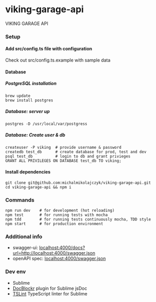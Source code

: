# viking-garage-api
VIKING GARAGE API

### Setup
#### Add src/config.ts file with configuration
Check out src/config.ts.example with sample data

#### Database
##### PostgreSQL installation
```
brew update
brew install postgres
```

##### Database: server up
```
postgres -D /usr/local/var/postgress
```

##### Database: Create user & db
```
createuser -P viking  # provide username & password
createdb test_db      # create database for prod, test and dev
psql test_db          # login to db and grant privieges
GRANT ALL PRIVILEGES ON DATABASE test_db TO viking;
```

#### Install dependencies
```
git clone git@github.com:michalmikolajczyk/viking-garage-api.git
cd viking-garage-api && npm i
```

### Commands
```
npm run dev    # for development (hot reloading)
npm test       # for running tests with mocha
npm tdd        # for running tests continuously mocha, TDD style
npm start      # for production environment
```

### Additional info
- swagger-ui: [localhost:4000/docs?url=http://localhost:4000/swagger.json](http://localhost:4000/docs?url=http://localhost:4000/swagger.json)
- openAPI spec: [localhost:4000/swagger.json](http://localhost:4000/swagger.json)

### Dev env
- Sublime
- [DocBlockr](https://github.com/spadgos/sublime-jsdocs) plugin for Sublime jsDoc
- [TSLint](https://github.com/lavrton/SublimeLinter-contrib-tslint) TypeScript linter for Sublime
